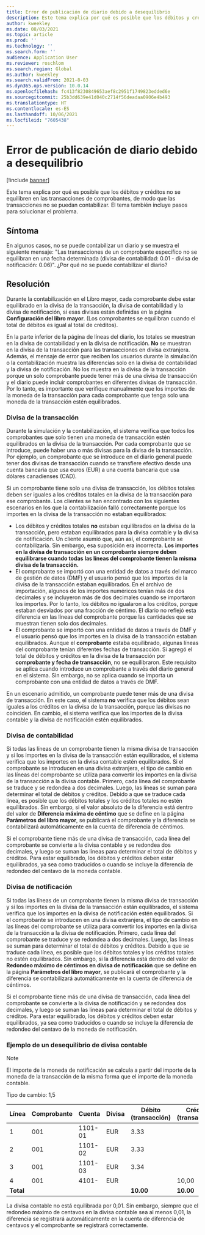 ```yaml
---
title: Error de publicación de diario debido a desequilibrio
description: Este tema explica por qué es posible que los débitos y créditos no se equilibren en las transacciones de comprobantes, de modo que las transacciones no se puedan contabilizar. El tema también incluye pasos para solucionar el problema.
author: kweekley
ms.date: 08/03/2021
ms.topic: article
ms.prod: ''
ms.technology: ''
ms.search.form: ''
audience: Application User
ms.reviewer: roschlom
ms.search.region: Global
ms.author: kweekley
ms.search.validFrom: 2021-8-03
ms.dyn365.ops.version: 10.0.14
ms.openlocfilehash: fc413f8230849653aef8c2951f1749823edded6e
ms.sourcegitcommit: 25b3dd639e41d040c2714f56deadaa0906e4b493
ms.translationtype: HT
ms.contentlocale: es-ES
ms.lasthandoff: 10/06/2021
ms.locfileid: "7605438"
---
```

# <a name="journal-posting-failure-because-of-imbalance"></a>Error de publicación de diario debido a desequilibrio

[!include [banner](../includes/banner.md)]

Este tema explica por qué es posible que los débitos y créditos no se equilibren en las transacciones de comprobantes, de modo que las transacciones no se puedan contabilizar. El tema también incluye pasos para solucionar el problema.

## <a name="symptom"></a>Síntoma

En algunos casos, no se puede contabilizar un diario y se muestra el siguiente mensaje: "Las transacciones de un comprobante específico no se equilibran en una fecha determinada (divisa de contabilidad: 0.01 - divisa de notificación: 0.06)". ¿Por qué no se puede contabilizar el diario?

## <a name="resolution"></a>Resolución

Durante la contabilización en el Libro mayor, cada comprobante debe estar equilibrado en la divisa de la transacción, la divisa de contabilidad y la divisa de notificación, si esas divisas están definidas en la página **Configuración del libro mayor**. (Los comprobantes se equilibran cuando el total de débitos es igual al total de créditos).

En la parte inferior de la página de líneas del diario, los totales se muestran en la divisa de contabilidad y en la divisa de notificación. **No** se muestran en la divisa de la transacción para las transacciones en divisa extranjera. Además, el mensaje de error que reciben los usuarios durante la simulación o la contabilización muestra las diferencias solo en la divisa de contabilidad y la divisa de notificación. No los muestra en la divisa de la transacción porque un solo comprobante puede tener más de una divisa de transacción y el diario puede incluir comprobantes en diferentes divisas de transacción. Por lo tanto, es importante que verifique manualmente que los importes de la moneda de la transacción para cada comprobante que tenga solo una moneda de la transacción estén equilibrados.

### <a name="transaction-currency"></a>Divisa de la transacción

Durante la simulación y la contabilización, el sistema verifica que todos los comprobantes que solo tienen una moneda de transacción estén equilibrados en la divisa de la transacción. Por cada comprobante que se introduce, puede haber una o más divisas para la divisa de la transacción. Por ejemplo, un comprobante que se introduce en el diario general puede tener dos divisas de transacción cuando se transfiere efectivo desde una cuenta bancaria que usa euros (EUR) a una cuenta bancaria que usa dólares canadienses (CAD).

Si un comprobante tiene solo una divisa de transacción, los débitos totales deben ser iguales a los créditos totales en la divisa de la transacción para ese comprobante. Los clientes se han encontrado con los siguientes escenarios en los que la contabilización falló correctamente porque los importes en la divisa de la transacción no estaban equilibrados:

- Los débitos y créditos totales **no** estaban equilibrados en la divisa de la transacción, pero estaban equilibrados para la divisa contable y la divisa de notificación. Un cliente asumió que, aún así, el comprobante se contabilizaría. Sin embargo, esa suposición era incorrecta. **Los importes en la divisa de transacción en un comprobante siempre deben equilibrarse cuando todas las líneas del comprobante tienen la misma divisa de la transacción.**
- El comprobante se importó con una entidad de datos a través del marco de gestión de datos (DMF) y el usuario pensó que los importes de la divisa de la transacción estaban equilibrados. En el archivo de importación, algunos de los importes numéricos tenían más de dos decimales y se incluyeron más de dos decimales cuando se importaron los importes. Por lo tanto, los débitos no igualaron a los créditos, porque estaban desviados por una fracción de céntimo. El diario no reflejó esta diferencia en las líneas del comprobante porque las cantidades que se muestran tienen solo dos decimales.
- El comprobante se importó con una entidad de datos a través de DMF y el usuario pensó que los importes en la divisa de la transacción estaban equilibrados. Aunque el **comprobante** estaba equilibrado, algunas líneas del comprobante tenían diferentes fechas de transacción. Si agregó el total de débitos y créditos en la divisa de la transacción por **comprobante y fecha de transacción**, no se equilibraron. Este requisito se aplica cuando introduce un comprobante a través del diario general en el sistema. Sin embargo, no se aplica cuando se importa un comprobante con una entidad de datos a través de DMF.

En un escenario admitido, un comprobante puede tener más de una divisa de transacción. En este caso, el sistema **no** verifica que los débitos sean iguales a los créditos en la divisa de la transacción, porque las divisas no coinciden. En cambio, el sistema verifica que los importes de la divisa contable y la divisa de notificación estén equilibrados.

### <a name="accounting-currency"></a>Divisa de contabilidad

Si todas las líneas de un comprobante tienen la misma divisa de transacción y si los importes en la divisa de la transacción están equilibrados, el sistema verifica que los importes en la divisa contable estén equilibrados. Si el comprobante se introducen en una divisa extranjera, el tipo de cambio en las líneas del comprobante se utiliza para convertir los importes en la divisa de la transacción a la divisa contable. Primero, cada línea del comprobante se traduce y se redondea a dos decimales. Luego, las líneas se suman para determinar el total de débitos y créditos. Debido a que se traduce cada línea, es posible que los débitos totales y los créditos totales no estén equilibrados. Sin embargo, si el valor absoluto de la diferencia está dentro del valor de **Diferencia máxima de céntimo** que se define en la página **Parámetros del libro mayor**, se publicará el comprobante y la diferencia se contabilizará automáticamente en la cuenta de diferencia de céntimos.

Si el comprobante tiene más de una divisa de transacción, cada línea del comprobante se convierte a la divisa contable y se redondea dos decimales, y luego se suman las líneas para determinar el total de débitos y créditos. Para estar equilibrado, los débitos y créditos deben estar equilibrados, ya sea como traducidos o cuando se incluye la diferencia de redondeo del centavo de la moneda contable.

### <a name="reporting-currency"></a>Divisa de notificación

Si todas las líneas de un comprobante tienen la misma divisa de transacción y si los importes en la divisa de la transacción están equilibrados, el sistema verifica que los importes en la divisa de notificación estén equilibrados. Si el comprobante se introducen en una divisa extranjera, el tipo de cambio en las líneas del comprobante se utiliza para convertir los importes en la divisa de la transacción a la divisa de notificación. Primero, cada línea del comprobante se traduce y se redondea a dos decimales. Luego, las líneas se suman para determinar el total de débitos y créditos. Debido a que se traduce cada línea, es posible que los débitos totales y los créditos totales no estén equilibrados. Sin embargo, si la diferencia está dentro del valor de **Redondeo máximo de céntimos en divisa de notificación** que se define en la página **Parámetros del libro mayor**, se publicará el comprobante y la diferencia se contabilizará automáticamente en la cuenta de diferencia de céntimos.

Si el comprobante tiene más de una divisa de transacción, cada línea del comprobante se convierte a la divisa de notificación y se redondea dos decimales, y luego se suman las líneas para determinar el total de débitos y créditos. Para estar equilibrado, los débitos y créditos deben estar equilibrados, ya sea como traducidos o cuando se incluye la diferencia de redondeo del centavo de la moneda de notificación.

### <a name="example-for-an-accounting-currency-imbalance"></a>Ejemplo de un desequilibrio de divisa contable

> [!NOTE]
> El importe de la moneda de notificación se calcula a partir del importe de la moneda de la transacción de la misma forma que el importe de la moneda contable.

Tipo de cambio: 1,5

| Línea | Comprobante | Cuenta | Divisa | Débito (transacción) | Crédito (transacción) | Débito (contabilidad) | Crédito (contabilidad) |
|---|---|---|---|---|---|---|---|
| 1 | 001 | 1101-01 | EUR | 3.33 | | 5.00 (4.995) | |
| 2 | 001 | 1101-02 | EUR | 3.33 | | 5.00 (4.995) | |
| 3 | 001 | 1101-03 | EUR | 3.34 | | 5.01 | |
| 4 | 001 | 4101- | EUR | | 10,00 | | 15.00 |
| **Total** | | | | **10.00** | **10.00** | **15.01** | **15.00** |

La divisa contable no está equilibrada por 0,01. Sin embargo, siempre que el redondeo máximo de centavos en la divisa contable sea al menos 0,01, la diferencia se registrará automáticamente en la cuenta de diferencia de centavos y el comprobante se registrará correctamente.
